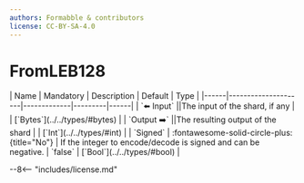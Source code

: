 ```yaml
---
authors: Formabble & contributors
license: CC-BY-SA-4.0
---
```



# FromLEB128

<div class="sh-parameters" markdown="1">
| Name | Mandatory | Description | Default | Type |
|------|---------------------|-------------|---------|------|
| `⬅️ Input` ||The input of the shard, if any | | [`Bytes`](../../types/#bytes) |
| `Output ➡️` ||The resulting output of the shard | | [`Int`](../../types/#int) |
| `Signed` | :fontawesome-solid-circle-plus:{title="No"}  | If the integer to encode/decode is signed and can be negative. | `false` | [`Bool`](../../types/#bool) |

</div>



--8<-- "includes/license.md"

